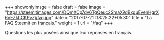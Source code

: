 +++
showonlyimage = false
draft = false
image = "https://steemitimages.com/DQmXCp7dv6TgQeuc2SmaX9dBxguEyenHgrX6nEZkhCKPyZj/faq.jpg"
date = "2017-07-21T18:25:22+05:30"
title = "La FAQ Steemit en français."
weight = 1
url = "/faq"
+++

Questions les plus posées ainsi que leur réponses en français.
<!--more-->
